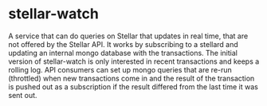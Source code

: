 stellar-watch
=============

A service that can do queries on Stellar that updates in real time, that are not offered by the Stellar API. It works by subscribing to a stellard and updating an internal mongo database with the transactions. The initial version of stellar-watch is only interested in recent transactions and keeps a rolling log. API consumers can set up mongo queries that are re-run (throttled) when new transactions come in and the result of the transaction is pushed out as a subscription if the result differed from the last time it was sent out. 

